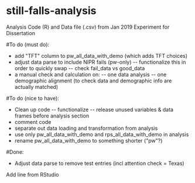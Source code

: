 # still-falls-analysis
Analysis Code (R) and Data file (.csv) from Jan 2019 Experiment for Dissertation

#To do (must do):
- add "TFT" column to pw_all_data_with_demo (which adds TFT choices)
- adjust data parse to include NIPR fails (pw-only) 
-- functionalize this in order to quickly swap
-- check fail_data vs good_data
- a manual check and calculation on:
-- one data analysis
-- one demographic alignment (to check data and demographic info are actually matched)

#To do (nice to have):
- Clean up code
-- functionalize
-- release unused variables & data frames before analysis section
- comment code
- separate out data loading and transformation from analysis
- use only pw_all_data_with_demo and rps_all_data_with_demo in analysis
- rename pw_all_data_with_demo to something shorter ("pw"?)


#Done:
- Adjust data parse to remove test entries (incl attention check = Texas)

Add line from RStudio